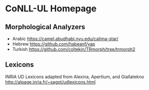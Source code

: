 # CoNLL-UL Homepage

## Morphological Analyzers
* Arabic https://camel.abudhabi.nyu.edu/calima-star/
* Hebrew https://github.com/habeanf/yap
* Turkish https://github.com/coltekin/TRmorph/tree/trmorph2

## Lexicons
INRIA UD Lexicons adapted from Alexina, Apertium, and Giallatekno http://alpage.inria.fr/~sagot/udlexicons.html 


